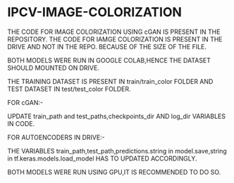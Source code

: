 # IPCV-IMAGE-COLORIZATION
THE CODE FOR IMAGE COLORIZATION USING cGAN IS PRESENT IN THE REPOSITORY. THE CODE FOR IAMGE COLORIZATION IS PRESENT IN THE DRIVE AND NOT IN THE REPO. BECAUSE OF THE SIZE OF THE FILE.

BOTH MODELS WERE RUN IN GOOGLE COLAB,HENCE THE DATASET SHOULD MOUNTED ON DRIVE.

THE TRAINING DATASET IS PRESENT IN train/train_color FOLDER AND TEST DATASET IN test/test_color FOLDER.

FOR cGAN:-

UPDATE train_path and test_paths,checkpoints_dir AND log_dir VARIABLES IN CODE.

FOR AUTOENCODERS IN DRIVE:-

THE VARIABLES train_path,test_path,predictions.string in model.save,string in tf.keras.models.load_model HAS TO UPDATED ACCORDINGLY.

BOTH MODELS WERE RUN USING GPU,IT IS RECOMMENDED TO DO SO.
